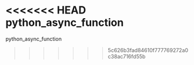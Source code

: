 <<<<<<< HEAD
python_async_function
=======
python_async_function
>>>>>>> 5c626b3fad84610f777769272a0c38ac716fd55b
